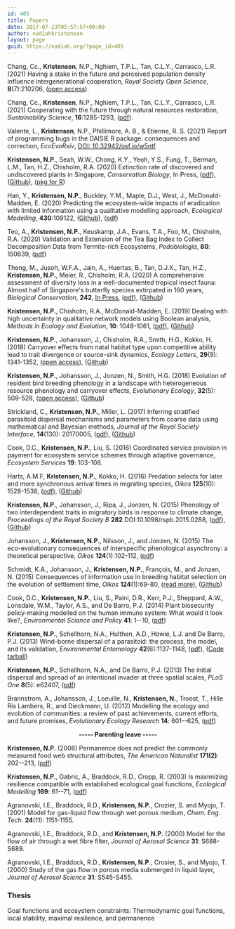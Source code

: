 ```yaml
---
id: 405
title: Papers
date: 2017-07-23T05:57:57+00:00
author: nadiahkristensen
layout: page
guid: https://nadiah.org/?page_id=405
---
```



Chang, Cc., <b>Kristensen</b>, N.P., Nghiem, T.P.L., Tan, C.L.Y., Carrasco, L.R. (2021) Having a stake in the future and perceived population density influence intergenerational cooperation, <i>Royal Society Open Science</i>, <b>8</b>(7):210206, (<a href="https://royalsocietypublishing.org/doi/10.1098/rsos.210206">open access</a>).

Chang, Cc., <b>Kristensen</b>, N.P., Nghiem, T.P.L., Tan, C.L.Y., Carrasco, L.R. (2021) Cooperating with the future through natural resources restoration, <i>Sustainability Science</i>, <b>16</b>:1285-1293, (<a href="https://rdcu.be/ckJkU">pdf</a>).

Valente, L., <b>Kristensen</b>, N.P., Phillimore, A. B., & Etienne, R. S. (2021) Report of programming bugs in the DAISIE R package: consequences and correction, <i>EcoEvoRxiv</i>, <a href="https://doi.org/10.32942/osf.io/w5ntf">DOI: 10.32942/osf.io/w5ntf</a>

<b>Kristensen, N.P.</b>, Seah, W.W., Chong, K.Y., Yeoh, Y.S., Fung, T., Berman, L.M., Tan, H.Z., Chisholm, R.A. (2020) Extinction rate of discovered and undiscovered plants in Singapore, <i>Conservation Biology</i>, In Press, (<a href="https://nadiah.org/wp-content/uploads/2020/06/Kristensen20-Extinction_undiscovered_plants_Singapore.pdf">pdf</a>), (<a href="https://github.com/nadiahpk/inferring-undiscovered-species-extinctions">Github</a>), (<a href="https://github.com/nadiahpk/seux">pkg for R</a>)

Han, Y., <b>Kristensen, N.P.</b>, Buckley, Y.M., Maple, D.J., West, J., McDonald-Madden, E. (2020) Predicting the ecosystem-wide impacts of eradication with limited information using a qualitative modelling approach, <i>Ecological Modelling</i>, <b>430</b>:109122, (<a href="https://github.com/yhan178/qualitative-modeling-r">Github</a>), (<a href="https://nadiah.org/wp-content/uploads/2020/06/Han20-Predicting_ecosystem_impact_eradication_qualitative_modelling.pdf">pdf</a>)

Teo, A., <b>Kristensen, N.P.</b>, Keuskamp, J.A., Evans, T.A., Foo, M., Chisholm, R.A. (2020) Validation and Extension of the Tea Bag Index to Collect Decomposition Data from Termite-rich Ecosystems, <i>Pedobiologia</i>, <b>80</b>: 150639, (<a href="https://nadiah.org/wp-content/uploads/2020/04/Teo20-Tea_bag_index_tropics_termite.pdf">pdf</a>)

Theng, M., Jusoh, W.F.A., Jain, A., Huertas, B., Tan, D.J.X., Tan, H.Z., <b>Kristensen, N.P.</b>, Meier, R., Chisholm, R.A. (2020) A comprehensive assessment of diversity loss in a well-documented tropical insect fauna: Almost half of Singapore's butterfly species extirpated in 160 years, <i>Biological Conservation</i>, <b>242</b>, <a href="https://www.sciencedirect.com/science/article/pii/S000632071931331X?dgcid=coauthor">In Press</a>, (<a href="https://nadiah.org/wp-content/uploads/2020/01/Theng20-Half_Singapore_butterfly_species_extirpated.pdf">pdf</a>), (<a href="https://github.com/nadiahpk/seux">Github</a>)

<b>Kristensen, N.P.</b>, Chisholm, R.A., McDonald-Madden, E. (2019) Dealing with high uncertainty in qualitative network models using Boolean analysis, <i>Methods in Ecology and Evolution</i>, <b>10</b>: 1048-1061, (<a href="https://nadiah.org/wp-content/uploads/2019/04/MainDocument.pdf">pdf</a>), (<a href="https://github.com/nadiahpk/qualitative-modelling">Github</a>)

<b>Kristensen, N.P.</b>, Johansson, J., Chisholm, R.A., Smith, H.G., Kokko, H. (2018) Carryover effects from natal habitat type upon competitive ability lead to trait divergence or source-sink dynamics, <i>Ecology Letters</i>, <b>29</b>(9): 1341-1352, (<a href="https://onlinelibrary.wiley.com/doi/full/10.1111/ele.13100">open access</a>), (<a href="https://github.com/nadiahpk/carryover-local-adaptation">Github</a>)

<b>Kristensen, N.P.</b>, Johansson, J., Jonzen, N., Smith, H.G. (2018) Evolution of resident bird breeding phenology in a landscape with heterogeneous resource phenology and carryover effects, <i>Evolutionary Ecology</i>, <b>32</b>(5): 509-528, (<a href="https://link.springer.com/article/10.1007%2Fs10682-018-9951-6">open access</a>), (<a href="https://github.com/nadiahpk/phenology-discrete-flocking-paridae">Github</a>)

Strickland, C., <b>Kristensen, N.P.</b>, Miller, L. (2017) Inferring stratified parasitoid dispersal mechanisms and parameters from coarse data using mathematical and Bayesian methods, <i>Journal of the Royal Society Interface</i>, <b>14</b>(130): 20170005, (<a href="https://nadiah.org/wp-content/uploads/2019/03/Strickland17.pdf">pdf</a>), (<a href="https://github.com/mountaindust/Parasitoids">Github</a>)

Cook, D.C., <b>Kristensen, N.P.</b>, Liu, S. (2016) Coordinated service provision in payment for ecosystem service schemes through adaptive governance, <i>Ecosystem Services</i> <b>19</b>: 103-108.

Harts, A.M.F, <b>Kristensen, N.P.</b>, Kokko, H. (2016) Predation selects for later and more synchronous arrival times in migrating species, <i>Oikos</i> <b>125</b>(10): 1528-1538, (<a href="https://nadiah.org/wp-content/uploads/2019/03/Harts_et_al-2016-Oikos.pdf">pdf</a>), (<a href="https://github.com/nadiahpk/predation-arrival-time">Github</a>)

<b>Kristensen, N.P.</b>, Johansson, J., Ripa, J., Jonzen, N. (2015) Phenology of two interdependent traits in migratory birds in response to climate change, <i>Proceedings of the Royal Society B</i> <b>282</b> DOI:10.1098/rspb.2015.0288, (<a href="https://nadiah.org/wp-content/uploads/2019/03/Kristensen15-ProcB.pdf">pdf</a>), (<a href="https://github.com/nadiahpk/phenology-two-trait-migratory-bird">Github</a>)

Johansson, J., <b>Kristensen, N.P.</b>, Nilsson, J., and Jonzen, N. (2015) The eco-evolutionary consequences of interspecific phenological asynchrony: a theoretical perspective, <i>Oikos</i> <b>124</b>(1):102-112, (<a href="https://nadiah.org/wp-content/uploads/2019/03/Johansson15-Ecoevolution_interspecific_phenological_asynchrony_theoretical.pdf">pdf</a>)

Schmidt, K.A., Johansson, J., <b>Kristensen, N.P.</b>, François, M., and Jonzen, N. (2015) Consequences of information use in breeding habitat selection on the evolution of settlement time, <i>Oikos</i> <b>124</b>(1):69-80, (<a href="/ecology-of-information/">read more</a>), (<a href="https://github.com/nadiahpk/settlement-time-game">Github</a>)

Cook, D.C., <b>Kristensen, N.P.</b>, Liu, S., Paini, D.R., Kerr, P.J., Sheppard, A.W., Lonsdale, W.M., Taylor, A.S., and De Barro, P.J. (2014) Plant biosecurity policy-making modelled on the human immune system: What would it look like?, <i>Environmental Science and Policy</i> <b>41</b>: 1--10, (<a href="https://www.sciencedirect.com/science/article/pii/S1462901114000719">pdf</a>)

<b>Kristensen, N.P.</b>, Schellhorn, N.A., Hulthen, A.D., Howie, L.J. and De Barro, P.J. (2013) Wind-borne dispersal of a parasitoid: the process, the model, and its validation, <i>Environmental Entomology</i> <b>42</b>(6):1137-1148, (<a href="https://nadiah.org/wp-content/uploads/2019/03/Kristensen13-Wind_borne_dispersal_parasitoid_model.pdf">pdf</a>), (<a href="https://s3.amazonaws.com/nadiah.org/toolfiles/Kristensen-Wind_borne_dispersal-Code.tar.gz">Code tarball</a>)

<b>Kristensen, N.P.</b>, Schellhorn, N.A., and De Barro, P.J. (2013) The initial dispersal and spread of an intentional invader at three spatial scales, <i>PLoS One</i> <b>8</b>(5): e62407, (<a href="http://journals.plos.org/plosone/article/file?id=10.1371/journal.pone.0062407&type=printable">pdf</a>)

Brannstrom, A., Johansson, J., Loeuille, N., <b>Kristensen, N.</b>, Troost, T., Hille Ris Lambers, R., and Dieckmann, U. (2012) Modelling the ecology and evolution of communities: a review of past achievements, current efforts, and future promises, <i>Evolutionary Ecology Research</i> <b>14</b>: 601--625, (<a href="http://pure.iiasa.ac.at/10250/1/IR-12-025.pdf">pdf</a>)

<p style="text-align:center"><b>----- Parenting leave ----- </b></p>

<b>Kristensen, N.P.</b> (2008) Permanence does not predict the commonly measured food web structural attributes, <i>The American Naturalist</i> <b>171(2)</b>: 202--213, (<a href="https://espace.library.uq.edu.au/view/UQ:161582/UQ161582_OA.pdf">pdf</a>)

<b>Kristensen, N.P.</b>, Gabric, A., Braddock, R.D., Cropp, R. (2003) Is maximizing resilience compatible with established ecological goal functions, <i>Ecological Modelling</i> <b>169</b>: 61--71, (<a href="https://research-repository.griffith.edu.au/bitstream/handle/10072/6096/paperfinal.pdf?sequence=1">pdf</a>)

Agranovski, I.E., Braddock, R.D., <b>Kristensen, N.P.</b>, Crozier, S. and Myojo, T. (2001) Model for gas-liquid flow through wet porous medium, <i>Chem. Eng. Tech.</i> <b>24</b>(11): 1151-1155.

Agranovski, I.E., Braddock, R.D., and <b>Kristensen, N.P.</b> (2000) Model for the flow of air through a wet fibre filter, <i>Journal of Aerosol Science</i> <b>31</b>: S688-S689.

Agranovski, I.E., Braddock, R.D., <b>Kristensen, N.P.</b>, Crosier, S., and Myojo, T. (2000) Study of the gas flow in porous media submerged in liquid layer, <i>Journal of Aerosol Science</i> <b>31</b>: S545-S455.

### Thesis
Goal functions and ecosystem constraints: Thermodynamic goal functions, local stability, maximal resilience, and permanence

